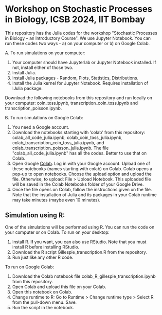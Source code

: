 # Workshop on Stochastic Processes in Biology, ICSB 2024, IIT Bombay
This repository has the Julia codes for the workshop "Stochastic Processes in Biology – an Introductory Course".
We use Jupyter Notebook. You can run these codes two ways - a) on your computer or b) on Google Colab. 

A. To run simulations on your computer:
1. Your computer should have Jupyterlab or Jupyter Notebook installed. If not, install either of those two.
2. Install Julia.
3. Install Julia packages - Random, Plots, Statistics, Distributions.
4. Install the Julia kernel for Jupyter Notebook. Requires installation of IJulia package.

Download the following notebooks from this repository and run locally on your computer: coin_toss.ipynb, transcription_coin_toss.ipynb and transcription_poisson.ipynb.

B. To run simulations on Google Colab:
1. You need a Google account.
2. Download the notebooks starting with 'colab' from this repository: colab_all_code_julia.ipynb, colab_coin_toss_julia.ipynb, colab_transcription_coin_toss_julia.ipynb, and colab_transcription_poisson_julia.ipynb. The file "colab_all_code_julia.ipynb" has all the codes. Better to use that on Colab.
3. Open Google [Colab](https://colab.research.google.com/). Log in with your Google account. Upload one of these notebooks (names starting with colab) on Colab. Colab opens a pop-up to open notebooks. Choose the upload option and upload the file. Otherwise, to upload: File > Upload Notebook. This uploaded file will be saved in the Colab Notebooks folder of your Google Drive.
4. Once the file opens on Colab, follow the instructions given on the file. Note that the installation of Julia and its packages in your Colab runtime may take minutes (maybe even 10 minutes).

## Simulation using R:
One of the simulations will be performed using R. You can run the code on your computer or on Colab.
To run on your desktop:
1. Install R. If you want, you can also use RStudio. Note that you must install R before installing RStudio.
2. Download the R script Gillespie_transcription.R from the repository.
3. Run just like any other R code.

To run on Google Colab:
1. Download the Colab notebook file colab_R_gillespie_transcription.ipynb from this repository.
2. Open Colab and upload this file on your Colab.
3. Open this notebook on Colab.
4. Change runtime to R: Go to Runtime > Change runtime type > Select R from the pull-down menu. Save.
5. Run the script in the notebook.
